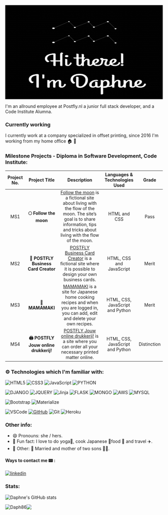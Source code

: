 <img align="center" src="https://github.com/Daph1986/Daph1986/blob/main/Bewegend%20logo%20500x500%20%20px.gif" alt="Daphne" width=550px height=300px/>

I'm an allround employee at Postfly.nl a junior full stack developer, and a Code Institute Alumna.

### Currently working

I currently work at a company specialized in offset printing, since 2016 I'm working from my home office :house: 🏢  <br>

### Milestone Projects - Diploma in Software Development, Code Institute:

| Project No. | Project Title | Description | Languages & Technologies Used | Grade |
| :---: | :---: | :---: | :---: | :---: |
| MS1 | **:full_moon: Follow the moon** | [Follow the moon](https://github.com/Daph1986/Follow-the-moon) is a fictional site about living with the flow of the moon. The site’s goal is to share information, tips and tricks about living with the flow of the moon.| HTML and CSS | Pass | 
| MS2 | **:art: POSTFLY Business Card Creator** | [POSTFLY Business Card Creator](https://github.com/Daph1986/Postfly-business-card-creator) is a fictional site where it is possible to design your own business cards.  | HTML, CSS and JavaScript | Merit | 
| MS3 | **:sushi: MAMAMAKI** | [MAMAMAKI](https://github.com/Daph1986/mamamaki) is a site for Japanese home cooking recipes and when you are logged in, you can add, edit and delete your own recipes.  | HTML, CSS, JavaScript and Python | Merit | 
| MS4 | **:printer: POSTFLY Jouw online drukkerij!** | [POSTFLY Jouw online drukkerij!](https://github.com/Daph1986/postfly_jouw_online_drukkerij) is a site where you can order all your necessary printed matter online.  | HTML, CSS, JavaScript and Python | Distinction | 

### :gear: Technologies which I'm familiar with:
![HTML5](https://img.shields.io/badge/HTML5%20-%23E34F26.svg?&style=for-the-badge&logo=HTML5&logoColor=FFFFFF)
![CSS3](https://img.shields.io/badge/CSS3%20-%231572B6.svg?&style=for-the-badge&logo=CSS3&logoColor=FFFFFF)
![JavaScript](https://img.shields.io/badge/JavaScript%20-%23323330.svg?&style=for-the-badge&logo=JavaScript&logoColor=F7DF1E)
![PYTHON](https://img.shields.io/badge/Python-3776AB?style=for-the-badge&logo=python&logoColor=white)<br>

![DJANGO](https://img.shields.io/badge/Django-092E20?style=for-the-badge&logo=django&logoColor=white)
![JQUERY](https://img.shields.io/badge/jQuery-0769AD?style=for-the-badge&logo=jquery&logoColor=white)
![Jinja](https://img.shields.io/badge/Jinja%20-%23000000.svg?&style=for-the-badge&logo=Jinja&logoColor=B41717)
![FLASK](https://img.shields.io/badge/Flask-000000?style=for-the-badge&logo=flask&logoColor=white)
![MONGO](https://img.shields.io/badge/MongoDB-4EA94B?style=for-the-badge&logo=mongodb&logoColor=white)
![AWS](https://img.shields.io/badge/Amazon_AWS-232F3E?style=for-the-badge&logo=amazon-aws&logoColor=white)
![MYSQL](https://img.shields.io/badge/MySQL-00000F?style=for-the-badge&logo=mysql&logoColor=white)<br>

![Bootstrap](https://img.shields.io/badge/Bootstrap%20-%23563D7C.svg?&style=for-the-badge&logo=Bootstrap&logoColor=FFFFFF)
![Materialize](https://img.shields.io/badge/Materialize%20-%23EE6E73.svg?&style=for-the-badge&logo=Materialize&logoColor=FFFFFF) <br>

![VSCode](https://img.shields.io/badge/VSCode%20-%232B2B30.svg?&style=for-the-badge&logo=Visual%20Studio%20Code&logoColor=007ACC)
[![GitHub](https://img.shields.io/badge/GitHub%20-%23181717.svg?&style=for-the-badge&logo=GitHub&logoColor=FFFFFF)](https://github.com/irinatu17)
![Git](https://img.shields.io/badge/Git%20-%23302F2F.svg?&style=for-the-badge&logo=Git&logoColor=F05032)
![Heroku](https://img.shields.io/badge/Heroku%20-%23430098.svg?&style=for-the-badge&logo=Heroku&logoColor=FFFFFF)

### Other info:
- 😄 Pronouns: she / hers.
- :sunrise: Fun fact: I love to do yoga🙏, cook Japanese :crossed_flags:food 🍱 and travel ✈️.
- :love_hotel: Other: 💓 Married and mother of two sons 💙💙.
  
#### Ways to contact me :pager: :
[<img src='https://img.shields.io/badge/LinkedIn-0077B5?style=for-the-badge&logo=linkedin&logoColor=white' alt='linkedin'>](https://www.linkedin.com/in/daphne-heimgartner/)<br>

### Stats:

![Daphne's GitHub stats](https://github-readme-stats.vercel.app/api?username=daph1986&show_icons=true&theme=omni)

<p><img align="left" src="https://github-readme-stats.vercel.app/api/top-langs?username=daph1986&show_icons=true&locale=en&layout=compact" alt="Daph86" /></p>

![](https://komarev.com/ghpvc/?username=daph1986&color=blueviolet&style=flat-square)



